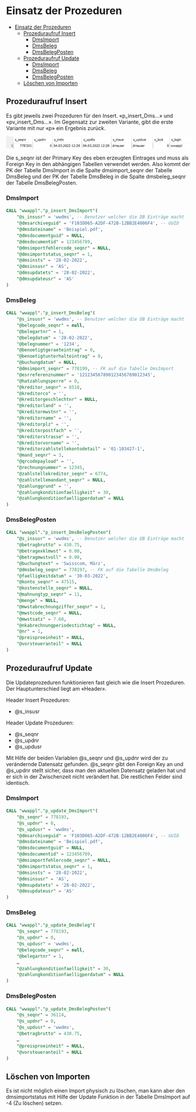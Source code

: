 # Einsatz der Prozeduren

- [Einsatz der Prozeduren](#einsatz-der-prozeduren)
  - [Prozeduraufruf Insert](#prozeduraufruf-insert)
    - [DmsImport](#dmsimport)
    - [DmsBeleg](#dmsbeleg)
    - [DmsBelegPosten](#dmsbelegposten)
  - [Prozeduraufruf Update](#prozeduraufruf-update)
    - [DmsImport](#dmsimport-1)
    - [DmsBeleg](#dmsbeleg-1)
    - [DmsBelegPosten](#dmsbelegposten-1)
  - [Löschen von Importen](#löschen-von-importen)

## Prozeduraufruf Insert

Es gibt jeweils zwei Prozeduren für den Insert. «p_insert_Dms…» und «pv_insert_Dms…». Im Gegensatz zur zweiten Variante, gibt die erste Variante mit nur «p» ein Ergebnis zurück.

![p_insert output](./_images/p_insert_output.jpg)
 
Die s_seqnr ist der Primary Key des eben erzeugten Eintrages und muss als Foreign Key in den abhängigen Tabellen verwendet werden. Also kommt der PK der Tabelle DmsImport in die Spalte dmsimport_seqnr der Tabelle DmsBeleg und der PK der Tabelle DmsBeleg in die Spalte dmsbeleg_seqnr der Tabelle DmsBelegPosten.

### DmsImport

```sql
CALL "wwappl"."p_insert_DmsImport"(
    "@s_insusr" = 'wwdms', -- Benutzer welcher die DB Einträge macht
    "@dmsarchiveguid" = 'F103D065-A2DF-472B-12BB2E4006F4', -- GUID
    "@dmsdateiname" = 'Beispiel.pdf',
    "@dmsdocumentguid" = NULL,
    "@dmsdocumentid" = 123456789,
    "@dmsimportfehlercode_seqnr" = NULL,
    "@dmsimportstatus_seqnr" = 1,
    "@dmsinsts" = '28-02-2022',
    "@dmsinsusr" = 'AS',
    "@dmsupdatets" = '28-02-2022',
    "@dmsupdateusr" = 'AS'
)
```

### DmsBeleg

```sql
CALL "wwappl"."p_insert_DmsBeleg"(
    "@s_insusr" = 'wwdms', -- Benutzer welcher die DB Einträge macht
    "@belegcode_seqnr" = null,
    "@belegartnr" = 1,
    "@belegdatum" = '28-02-2022',
    "@belegnummer" = '1234',
    "@benoetigtgeraeteintrag" = 0,
    "@benoetigtunterhalteintrag" = 0,
    "@buchungdatum" = NULL,
    "@dmsimport_seqnr" = 778199, -- FK auf die Tabelle DmsImport
    "@esrreferenznummer" = '121234567890123456789012345',
    "@hatzahlungsperre" = 0,
    "@kreditor_seqnr" = 8518,
    "@kreditorco" = '',
    "@kreditorgeschlechtnr" = NULL,
    "@kreditorland" = '',
    "@kreditormwstnr" = '',
    "@kreditorname" = '',
    "@kreditorplz" = '',
    "@kreditorpostfach" = '',
    "@kreditorstrasse" = '',
    "@kreditorvorname" = '',
    "@kreditorzahlstellekontodetail" = '01-103427-1',
    "@mand_seqnr" = 3,
    "@qrcodepayload" = '',
    "@rechnungnummer" = 12345,
    "@zahlstellekreditor_seqnr" = 6774,
    "@zahlstellemandant_seqnr" = NULL,
    "@zahlunggrund" = '',
    "@zahlungkonditionfaelligkeit" = 30,
    "@zahlungkonditionfaelligperdatum" = NULL
)
```

### DmsBelegPosten

```sql
CALL "wwappl"."p_insert_DmsBelegPosten"(
    "@s_insusr" = 'wwdms', -- Benutzer welcher die DB Einträge macht
    "@betragbrutto" = 430.75,
    "@betragexklmwst" = 0.00,
    "@betragmwstvoll" = 0.00,
    "@buchungtext" = 'Swisscom, März',
    "@dmsbeleg_seqnr" = 778197, -- FK auf die Tabelle DmsBeleg
    "@faelligkeitdatum" = '30-03-2022',
    "@konto_seqnr" = 47515,
    "@kostenstelle_seqnr" = NULL,
    "@mahnungtyp_seqnr" = 11,
    "@menge" = NULL,
    "@mwstabrechnungziffer_seqnr" = 1,
    "@mwstcode_seqnr" = NULL,
    "@mwstsatz" = 7.60,
    "@nkabrechnungperiodestichtag" = NULL,
    "@nr" = 1,
    "@preisproeinheit" = NULL,
    "@vorsteueranteil" = NULL
)
```

## Prozeduraufruf Update

Die Updateprozeduren funktionieren fast gleich wie die Insert Prozeduren. Der Hauptunterschied liegt am «Header».

Header Insert Prozeduren:
-	@s_insusr

Header Update Prozeduren:
-	@s_seqnr
-	@s_updnr
-	@s_updusr

Mit Hilfe der beiden Variablen @s_seqnr und @s_updnr wird der zu verändernde Datensatz gefunden. @s_seqnr gibt den Foreign Key an und @s_updnr stellt sicher, dass man den aktuellen Datensatz geladen hat und er sich in der Zwischenzeit nicht verändert hat. Die restlichen Felder sind identisch.

### DmsImport

```sql
CALL "wwappl"."p_update_DmsImport"(
    "@s_seqnr" = 778193,
    "@s_updnr" = 0,
    "@s_updusr" = 'wwdms',
    "@dmsarchiveguid" = 'F103D065-A2DF-472B-12BB2E4006F4', -- GUID
    "@dmsdateiname" = 'Beispiel.pdf',
    "@dmsdocumentguid" = NULL,
    "@dmsdocumentid" = 123456789,
    "@dmsimportfehlercode_seqnr" = NULL,
    "@dmsimportstatus_seqnr" = 1,
    "@dmsinsts" = '28-02-2022',
    "@dmsinsusr" = 'AS',
    "@dmsupdatets" = '28-02-2022',
    "@dmsupdateusr" = 'AS'
)
```

### DmsBeleg

```sql
CALL "wwappl"."p_update_DmsBeleg"(
    "@s_seqnr" = 778193,
    "@s_updnr" = 0,
    "@s_updusr" = 'wwdms',
    "@belegcode_seqnr" = null,
    "@belegartnr" = 1,
    …
    "@zahlungkonditionfaelligkeit" = 30,
    "@zahlungkonditionfaelligperdatum" = NULL
)
```

### DmsBelegPosten

```sql
CALL "wwappl"."p_update_DmsBelegPosten"(
    "@s_seqnr" = 36114,
    "@s_updnr" = 0,
    "@s_updusr" = 'wwdms',
    "@betragbrutto" = 430.75,
    …
    "@preisproeinheit" = NULL,
    "@vorsteueranteil" = NULL
)
```

## Löschen von Importen

Es ist nicht möglich einen Import physisch zu löschen, man kann aber den dmsimportstatus mit Hilfe der Update Funktion in der Tabelle DmsImport auf -4 (Zu löschen) setzen.
